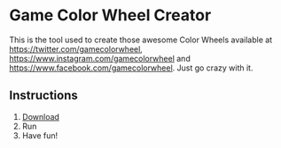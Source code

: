 # Game Color Wheel Creator
This is the tool used to create those awesome Color Wheels available at https://twitter.com/gamecolorwheel, https://www.instagram.com/gamecolorwheel and https://www.facebook.com/gamecolorwheel. Just go crazy with it.

## Instructions
1. [Download](https://github.com/Josephblt/GameColorWheelCreator/releases/download/1.1/GameColorWheelCreator.exe)
2. Run
3. Have fun!
